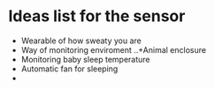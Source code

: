 # Ideas list for the sensor
+ Wearable of how sweaty you are
+ Way of monitoring enviroment
..+Animal enclosure
+ Monitoring baby sleep temperature
+ Automatic fan for sleeping
+ 
